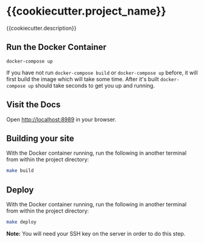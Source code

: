 # {{cookiecutter.project_name}}

{{cookiecutter.description}}

## Run the Docker Container

    docker-compose up

If you have not run `docker-compose build` or `docker-compose up` before, it will first build the image which will take some time. After it's built `docker-compose up` should take seconds to get you up and running.

## Visit the Docs
Open [http://localhost:8989](http://localhost:8989) in your browser.

## Building your site
With the Docker container running, run the following in another terminal from within the project directory:

```bash
make build
```

## Deploy
With the Docker container running, run the following in another terminal from within the project directory:

```bash
make deploy
```

**Note:** You will need your SSH key on the server in order to do this step.
